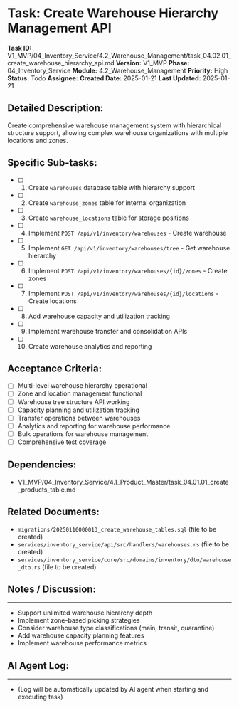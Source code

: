 # Task: Create Warehouse Hierarchy Management API

**Task ID:** V1_MVP/04_Inventory_Service/4.2_Warehouse_Management/task_04.02.01_create_warehouse_hierarchy_api.md
**Version:** V1_MVP
**Phase:** 04_Inventory_Service
**Module:** 4.2_Warehouse_Management
**Priority:** High
**Status:** Todo
**Assignee:**
**Created Date:** 2025-01-21
**Last Updated:** 2025-01-21

## Detailed Description:
Create comprehensive warehouse management system with hierarchical structure support, allowing complex warehouse organizations with multiple locations and zones.

## Specific Sub-tasks:
- [ ] 1. Create `warehouses` database table with hierarchy support
- [ ] 2. Create `warehouse_zones` table for internal organization
- [ ] 3. Create `warehouse_locations` table for storage positions
- [ ] 4. Implement `POST /api/v1/inventory/warehouses` - Create warehouse
- [ ] 5. Implement `GET /api/v1/inventory/warehouses/tree` - Get warehouse hierarchy
- [ ] 6. Implement `POST /api/v1/inventory/warehouses/{id}/zones` - Create zones
- [ ] 7. Implement `POST /api/v1/inventory/warehouses/{id}/locations` - Create locations
- [ ] 8. Add warehouse capacity and utilization tracking
- [ ] 9. Implement warehouse transfer and consolidation APIs
- [ ] 10. Create warehouse analytics and reporting

## Acceptance Criteria:
- [ ] Multi-level warehouse hierarchy operational
- [ ] Zone and location management functional
- [ ] Warehouse tree structure API working
- [ ] Capacity planning and utilization tracking
- [ ] Transfer operations between warehouses
- [ ] Analytics and reporting for warehouse performance
- [ ] Bulk operations for warehouse management
- [ ] Comprehensive test coverage

## Dependencies:
- V1_MVP/04_Inventory_Service/4.1_Product_Master/task_04.01.01_create_products_table.md

## Related Documents:
- `migrations/20250110000013_create_warehouse_tables.sql` (file to be created)
- `services/inventory_service/api/src/handlers/warehouses.rs` (file to be created)
- `services/inventory_service/core/src/domains/inventory/dto/warehouse_dto.rs` (file to be created)

## Notes / Discussion:
---
* Support unlimited warehouse hierarchy depth
* Implement zone-based picking strategies
* Consider warehouse type classifications (main, transit, quarantine)
* Add warehouse capacity planning features
* Implement warehouse performance metrics

## AI Agent Log:
---
* (Log will be automatically updated by AI agent when starting and executing task)
